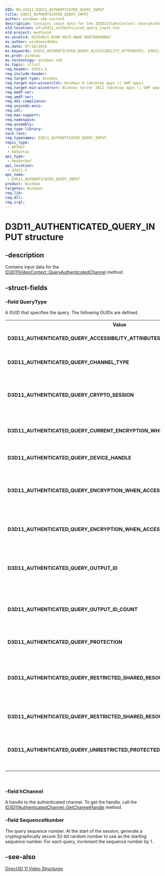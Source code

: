 ```yaml
---
UID: NS:d3d11.D3D11_AUTHENTICATED_QUERY_INPUT
title: D3D11_AUTHENTICATED_QUERY_INPUT
author: windows-sdk-content
description: Contains input data for the ID3D11VideoContext::QueryAuthenticatedChannel method.
old-location: mf\d3d11_authenticated_query_input.htm
old-project: medfound
ms.assetid: D1FE4B31-A29D-4079-ABAE-8EB7DB0A0B42
ms.author: windowssdkdev
ms.date: 07/18/2018
ms.keywords: D3D11_AUTHENTICATED_QUERY_ACCESSIBILITY_ATTRIBUTES, D3D11_AUTHENTICATED_QUERY_CHANNEL_TYPE, D3D11_AUTHENTICATED_QUERY_CRYPTO_SESSION, D3D11_AUTHENTICATED_QUERY_CURRENT_ENCRYPTION_WHEN_ACCESSIBLE, D3D11_AUTHENTICATED_QUERY_DEVICE_HANDLE, D3D11_AUTHENTICATED_QUERY_ENCRYPTION_WHEN_ACCESSIBLE_GUID, D3D11_AUTHENTICATED_QUERY_ENCRYPTION_WHEN_ACCESSIBLE_GUID_COUNT, D3D11_AUTHENTICATED_QUERY_INPUT, D3D11_AUTHENTICATED_QUERY_INPUT structure [Media Foundation], D3D11_AUTHENTICATED_QUERY_OUTPUT_ID, D3D11_AUTHENTICATED_QUERY_OUTPUT_ID_COUNT, D3D11_AUTHENTICATED_QUERY_PROTECTION, D3D11_AUTHENTICATED_QUERY_RESTRICTED_SHARED_RESOURCE_PROCESS, D3D11_AUTHENTICATED_QUERY_RESTRICTED_SHARED_RESOURCE_PROCESS_COUNT, D3D11_AUTHENTICATED_QUERY_UNRESTRICTED_PROTECTED_SHARED_RESOURCE_COUNT, d3d11/D3D11_AUTHENTICATED_QUERY_INPUT, mf.d3d11_authenticated_query_input
ms.prod: windows
ms.technology: windows-sdk
ms.topic: struct
req.header: d3d11.h
req.include-header: 
req.target-type: Windows
req.target-min-winverclnt: Windows 8 [desktop apps \| UWP apps]
req.target-min-winversvr: Windows Server 2012 [desktop apps \| UWP apps]
req.kmdf-ver: 
req.umdf-ver: 
req.ddi-compliance: 
req.unicode-ansi: 
req.idl: 
req.max-support: 
req.namespace: 
req.assembly: 
req.type-library: 
tech.root: 
req.typenames: D3D11_AUTHENTICATED_QUERY_INPUT
topic_type:
 - APIRef
 - kbSyntax
api_type:
 - HeaderDef
api_location:
 - d3d11.h
api_name:
 - D3D11_AUTHENTICATED_QUERY_INPUT
product: Windows
targetos: Windows
req.lib: 
req.dll: 
req.irql: 
---
```


# D3D11_AUTHENTICATED_QUERY_INPUT structure


## -description


Contains input data for the <a href="https://msdn.microsoft.com/4E059358-E1FD-4EDB-B1D4-982802385232">ID3D11VideoContext::QueryAuthenticatedChannel</a> method.




## -struct-fields




### -field QueryType

A GUID that specifies the query. The following GUIDs are defined.

<table>
<tr>
<th>Value</th>
<th>Meaning</th>
</tr>
<tr>
<td width="40%"><a id="D3D11_AUTHENTICATED_QUERY_ACCESSIBILITY_ATTRIBUTES"></a><a id="d3d11_authenticated_query_accessibility_attributes"></a><dl>
<dt><b>D3D11_AUTHENTICATED_QUERY_ACCESSIBILITY_ATTRIBUTES</b></dt>
</dl>
</td>
<td width="60%">
Returns the type of I/O bus that is used to send data to the GPU.

Output data structure: <a href="https://msdn.microsoft.com/1E2EBE2C-3749-47B5-B7A8-3EAE371981DB">D3D11_AUTHENTICATED_QUERY_ACCESSIBILITY_OUTPUT</a>


</td>
</tr>
<tr>
<td width="40%"><a id="D3D11_AUTHENTICATED_QUERY_CHANNEL_TYPE"></a><a id="d3d11_authenticated_query_channel_type"></a><dl>
<dt><b>D3D11_AUTHENTICATED_QUERY_CHANNEL_TYPE</b></dt>
</dl>
</td>
<td width="60%">
Returns the type of authenticated channel.

Output data structure: <a href="https://msdn.microsoft.com/B71FAB00-76A6-40D0-97EA-7ECE99833A78">D3D11_AUTHENTICATED_QUERY_CHANNEL_TYPE_OUTPUT</a>


</td>
</tr>
<tr>
<td width="40%"><a id="D3D11_AUTHENTICATED_QUERY_CRYPTO_SESSION"></a><a id="d3d11_authenticated_query_crypto_session"></a><dl>
<dt><b>D3D11_AUTHENTICATED_QUERY_CRYPTO_SESSION</b></dt>
</dl>
</td>
<td width="60%">
Returns handles to the cryptographic session and Direct3D device that are associated with a specified decoder device.

Input data structure: <a href="https://msdn.microsoft.com/012E594C-4E0B-48A3-828A-A8F8B901F8E7">D3D11_AUTHENTICATED_QUERY_CRYPTO_SESSION_INPUT</a>


Output data structure: <a href="https://msdn.microsoft.com/8C52920A-25CC-4AD6-85E0-22D6A498D65A">D3D11_AUTHENTICATED_QUERY_CRYPTO_SESSION_OUTPUT</a>


</td>
</tr>
<tr>
<td width="40%"><a id="D3D11_AUTHENTICATED_QUERY_CURRENT_ENCRYPTION_WHEN_ACCESSIBLE"></a><a id="d3d11_authenticated_query_current_encryption_when_accessible"></a><dl>
<dt><b>D3D11_AUTHENTICATED_QUERY_CURRENT_ENCRYPTION_WHEN_ACCESSIBLE</b></dt>
</dl>
</td>
<td width="60%">
Returns the encryption type that is applied before content becomes accessible to the CPU or bus.

Output data structure: <a href="https://msdn.microsoft.com/C2958EC2-9D5B-471E-BB52-1F0001826C03">D3D11_AUTHENTICATED_QUERY_ACCESSIBILITY_ENCRYPTION_GUID_COUNT_OUTPUT</a>


</td>
</tr>
<tr>
<td width="40%"><a id="D3D11_AUTHENTICATED_QUERY_DEVICE_HANDLE"></a><a id="d3d11_authenticated_query_device_handle"></a><dl>
<dt><b>D3D11_AUTHENTICATED_QUERY_DEVICE_HANDLE</b></dt>
</dl>
</td>
<td width="60%">
Returns a handle to the device that is associated with this authenticated channel.

Output data structure: <a href="https://msdn.microsoft.com/3553ACE5-FB28-4046-8E66-720A5447E05C">D3D11_AUTHENTICATED_QUERY_DEVICE_HANDLE_OUTPUT</a>


</td>
</tr>
<tr>
<td width="40%"><a id="D3D11_AUTHENTICATED_QUERY_ENCRYPTION_WHEN_ACCESSIBLE_GUID"></a><a id="d3d11_authenticated_query_encryption_when_accessible_guid"></a><dl>
<dt><b>D3D11_AUTHENTICATED_QUERY_ENCRYPTION_WHEN_ACCESSIBLE_GUID</b></dt>
</dl>
</td>
<td width="60%">
Returns one of the encryption types that can be used to encrypt content before it becomes accessible to the CPU or bus.

Input data structure: <a href="https://msdn.microsoft.com/359880E8-102C-4F99-ACD6-A1847A93BE25">D3D11_AUTHENTICATED_QUERY_ACCESSIBILITY_ENCRYPTION_GUID_INPUT</a>


Output data structure: <a href="https://msdn.microsoft.com/C782FABE-5B17-4C02-857C-AF2EE466903F">D3D11_AUTHENTICATED_QUERY_ACCESSIBILITY_ENCRYPTION_GUID_OUTPUT</a>


</td>
</tr>
<tr>
<td width="40%"><a id="D3D11_AUTHENTICATED_QUERY_ENCRYPTION_WHEN_ACCESSIBLE_GUID_COUNT"></a><a id="d3d11_authenticated_query_encryption_when_accessible_guid_count"></a><dl>
<dt><b>D3D11_AUTHENTICATED_QUERY_ENCRYPTION_WHEN_ACCESSIBLE_GUID_COUNT</b></dt>
</dl>
</td>
<td width="60%">
Returns the number of encryption types that can be used to encrypt content before it becomes accessible to the CPU or bus.

Output data structure: <a href="https://msdn.microsoft.com/C2958EC2-9D5B-471E-BB52-1F0001826C03">D3D11_AUTHENTICATED_QUERY_ACCESSIBILITY_ENCRYPTION_GUID_COUNT_OUTPUT</a>


</td>
</tr>
<tr>
<td width="40%"><a id="D3D11_AUTHENTICATED_QUERY_OUTPUT_ID"></a><a id="d3d11_authenticated_query_output_id"></a><dl>
<dt><b>D3D11_AUTHENTICATED_QUERY_OUTPUT_ID</b></dt>
</dl>
</td>
<td width="60%">
Returns one of the output identifiers that is associated with a specified cryptographic session and Direct3D device.

Input data structure: <a href="https://msdn.microsoft.com/2F4A6248-77DB-479B-B16C-81C3EE22937A">D3D11_AUTHENTICATED_QUERY_OUTPUT_ID_INPUT</a>


Output data structure: <a href="https://msdn.microsoft.com/A7706E2B-B817-4D1C-B09D-D1803E0F8BFE">D3D11_AUTHENTICATED_QUERY_OUTPUT_ID_OUTPUT</a>


</td>
</tr>
<tr>
<td width="40%"><a id="D3D11_AUTHENTICATED_QUERY_OUTPUT_ID_COUNT"></a><a id="d3d11_authenticated_query_output_id_count"></a><dl>
<dt><b>D3D11_AUTHENTICATED_QUERY_OUTPUT_ID_COUNT</b></dt>
</dl>
</td>
<td width="60%">
Returns the number of output identifiers that are associated with a specified cryptographic session and Direct3D device.

Input data structure: <a href="https://msdn.microsoft.com/9968985F-64F4-4BCC-801A-4929A52A10B7">D3D11_AUTHENTICATED_QUERY_OUTPUT_ID_COUNT_INPUT</a>


Output data structure: <a href="https://msdn.microsoft.com/DDA18765-A086-40CE-8502-3A48B29DFCB6">D3D11_AUTHENTICATED_QUERY_OUTPUT_ID_COUNT_OUTPUT</a>


</td>
</tr>
<tr>
<td width="40%"><a id="D3D11_AUTHENTICATED_QUERY_PROTECTION"></a><a id="d3d11_authenticated_query_protection"></a><dl>
<dt><b>D3D11_AUTHENTICATED_QUERY_PROTECTION</b></dt>
</dl>
</td>
<td width="60%">
Returns the current protection level for the device.

Output data structure: <a href="https://msdn.microsoft.com/F70D5AFC-06A6-408D-A951-1280FBBF8E89">D3D11_AUTHENTICATED_QUERY_PROTECTION_OUTPUT</a>


</td>
</tr>
<tr>
<td width="40%"><a id="D3D11_AUTHENTICATED_QUERY_RESTRICTED_SHARED_RESOURCE_PROCESS"></a><a id="d3d11_authenticated_query_restricted_shared_resource_process"></a><dl>
<dt><b>D3D11_AUTHENTICATED_QUERY_RESTRICTED_SHARED_RESOURCE_PROCESS</b></dt>
</dl>
</td>
<td width="60%">
Returns information about a process that is allowed to open shared resources with restricted access.

Input data structure: <a href="https://msdn.microsoft.com/39B705E7-CCC0-48D3-A665-F42DE737FFAE">D3D11_AUTHENTICATED_QUERY_RESTRICTED_SHARED_RESOURCE_PROCESS_INPUT</a>


Output data structure: <a href="https://msdn.microsoft.com/0668B546-6825-4AD9-85CF-CA238028B2E3">D3D11_AUTHENTICATED_QUERY_RESTRICTED_SHARED_RESOURCE_PROCESS_OUTPUT</a>


</td>
</tr>
<tr>
<td width="40%"><a id="D3D11_AUTHENTICATED_QUERY_RESTRICTED_SHARED_RESOURCE_PROCESS_COUNT"></a><a id="d3d11_authenticated_query_restricted_shared_resource_process_count"></a><dl>
<dt><b>D3D11_AUTHENTICATED_QUERY_RESTRICTED_SHARED_RESOURCE_PROCESS_COUNT</b></dt>
</dl>
</td>
<td width="60%">
Returns the number of processes that are allowed to open shared resources with restricted access.

Output data structure: <a href="https://msdn.microsoft.com/E47F560D-DF50-40A5-AEB1-A594AB9C3B07">D3D11_AUTHENTICATED_QUERY_RESTRICTED_SHARED_RESOURCE_PROCESS_COUNT_OUTPUT</a>


</td>
</tr>
<tr>
<td width="40%"><a id="D3D11_AUTHENTICATED_QUERY_UNRESTRICTED_PROTECTED_SHARED_RESOURCE_COUNT"></a><a id="d3d11_authenticated_query_unrestricted_protected_shared_resource_count"></a><dl>
<dt><b>D3D11_AUTHENTICATED_QUERY_UNRESTRICTED_PROTECTED_SHARED_RESOURCE_COUNT</b></dt>
</dl>
</td>
<td width="60%">
Returns the number of protected shared resources that can be opened by any process with no restrictions.

Output data structure: <a href="https://msdn.microsoft.com/FE0ACC04-2FF2-43C2-8D65-5FFFF0C768CE">D3D11_AUTHENTICATED_QUERY_UNRESTRICTED_PROTECTED_SHARED_RESOURCE_COUNT_OUTPUT</a>


</td>
</tr>
</table>
 


### -field hChannel

A handle to the authenticated channel. To get the handle, call the <a href="https://msdn.microsoft.com/CA32D01B-B0B7-4F4F-8F48-747448DEC735">ID3D11AuthenticatedChannel::GetChannelHandle</a> method.


### -field SequenceNumber

The query sequence number. At the start of the session, generate a cryptographically secure 32-bit random number to use as the starting sequence number. For each query, increment the sequence number by 1.


## -see-also




<a href="https://msdn.microsoft.com/416159A4-F50E-4027-9367-727BA81D2A21">Direct3D 11 Video Structures</a>
 

 

